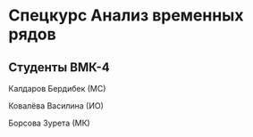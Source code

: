 # Спецкурс Анализ временных рядов

## Студенты ВМК-4

Калдаров Бердибек (МС)

Ковалёва Василина (ИО)
 
Борсова  Зурета (МК)
